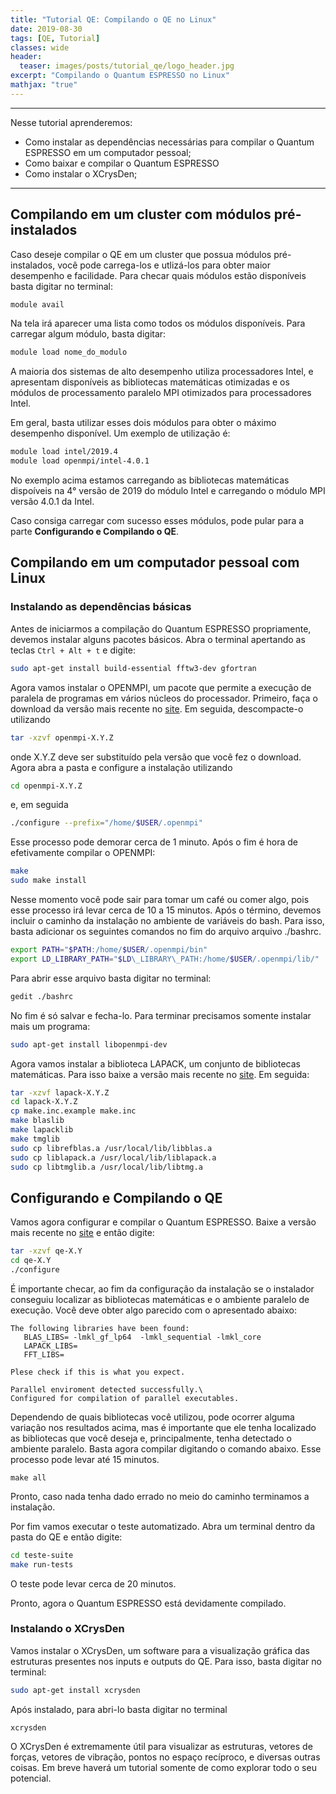 ```yaml
---
title: "Tutorial QE: Compilando o QE no Linux"
date: 2019-08-30
tags: [QE, Tutorial]
classes: wide
header:
  teaser: images/posts/tutorial_qe/logo_header.jpg
excerpt: "Compilando o Quantum ESPRESSO no Linux"
mathjax: "true"
---
```


***

Nesse tutorial aprenderemos:
  - Como instalar as dependências necessárias para compilar o Quantum ESPRESSO em um computador pessoal;
  - Como baixar e compilar o Quantum ESPRESSO
  - Como instalar o XCrysDen;

***

## Compilando em um cluster com módulos pré-instalados

Caso deseje compilar o QE em um cluster que possua módulos pré-instalados, você pode carrega-los e utlizá-los para obter maior desempenho e facilidade. Para checar quais módulos estão disponíveis basta digitar no terminal:

```bash
module avail
```

Na tela irá aparecer uma lista como todos os módulos disponíveis. Para carregar algum módulo, basta digitar:

```bash
module load nome_do_modulo
```
A maioria dos sistemas de alto desempenho utiliza processadores Intel, e apresentam disponíveis as bibliotecas matemáticas otimizadas e os módulos de processamento paralelo MPI otimizados para processadores Intel.

Em geral, basta utilizar esses dois módulos para obter o máximo desempenho disponível. Um exemplo de utilização é:

```bash
module load intel/2019.4
module load openmpi/intel-4.0.1
```

No exemplo acima estamos carregando as bibliotecas matemáticas dispoíveis na 4° versão de 2019 do módulo Intel e carregando o módulo MPI versão 4.0.1 da Intel.  

Caso consiga carregar com sucesso esses módulos, pode pular para a parte **Configurando e Compilando o QE**.

## Compilando em um computador pessoal com Linux

### Instalando as dependências básicas

Antes de iniciarmos a compilação do Quantum ESPRESSO propriamente, devemos instalar alguns pacotes básicos. Abra o terminal apertando as teclas <code>Ctrl + Alt + t</code> e digite:

```bash
sudo apt-get install build-essential fftw3-dev gfortran
```

Agora vamos instalar o OPENMPI, um pacote que permite a execução de paralela de programas em vários núcleos do processador. Primeiro, faça o download da versão mais recente no [site](https://www.open-mpi.org/). Em seguida, descompacte-o utilizando

```bash
tar -xzvf openmpi-X.Y.Z
```
onde X.Y.Z deve ser substituído pela versão que você fez o download. Agora abra a pasta e configure a instalação utilizando

```bash
cd openmpi-X.Y.Z
```
e, em seguida
```bash
./configure --prefix="/home/$USER/.openmpi"
```

Esse processo pode demorar cerca de 1 minuto. Após o fim é hora de efetivamente compilar o OPENMPI:
```bash
make
sudo make install
```

Nesse momento você pode sair para tomar um café ou comer algo, pois esse processo irá levar cerca de 10 a 15 minutos. Após o término, devemos incluir o caminho da instalação no ambiente de variáveis do bash. Para isso, basta adicionar os seguintes comandos no fim do arquivo arquivo ./bashrc.

```bash
export PATH="$PATH:/home/$USER/.openmpi/bin"
export LD_LIBRARY_PATH="$LD\_LIBRARY\_PATH:/home/$USER/.openmpi/lib/"
```

Para abrir esse arquivo basta digitar no terminal:

```bash
gedit ./bashrc
```
No fim é só salvar e fecha-lo. Para terminar precisamos somente instalar mais um programa:

```bash
sudo apt-get install libopenmpi-dev
```

Agora vamos instalar a biblioteca LAPACK, um conjunto de bibliotecas matemáticas. Para isso baixe a versão mais recente no [site](http://www.netlib.org/lapack/). Em seguida:
```bash
tar -xzvf lapack-X.Y.Z
cd lapack-X.Y.Z
cp make.inc.example make.inc
make blaslib
make lapacklib
make tmglib
sudo cp librefblas.a /usr/local/lib/libblas.a
sudo cp liblapack.a /usr/local/lib/liblapack.a
sudo cp libtmglib.a /usr/local/lib/libtmg.a
```

## Configurando e Compilando o QE

Vamos agora configurar e compilar o Quantum ESPRESSO. Baixe a versão mais recente no [site](http://www.quantum-espresso.org/) e então digite:

```bash
tar -xzvf qe-X.Y
cd qe-X.Y
./configure
```

É importante checar, ao fim da configuração da instalação se o instalador conseguiu localizar as bibliotecas matemáticas e o ambiente paralelo de execução. Você deve obter algo parecido com o apresentado abaixo:

```
The following libraries have been found:
   BLAS_LIBS= -lmkl_gf_lp64  -lmkl_sequential -lmkl_core
   LAPACK_LIBS=
   FFT_LIBS=

Plese check if this is what you expect.

Parallel enviroment detected successfully.\
Configured for compilation of parallel executables.
```
Dependendo de quais bibliotecas você utilizou, pode ocorrer alguma variação nos resultados acima, mas é importante que ele tenha localizado as bibliotecas que você deseja e, principalmente, tenha detectado o ambiente paralelo. Basta agora compilar digitando o comando abaixo. Esse processo pode levar até 15 minutos.

```
make all
```

Pronto, caso nada tenha dado errado no meio do caminho terminamos a instalação.

Por fim vamos executar o teste automatizado. Abra um terminal dentro da pasta do QE e então digite:

```bash
cd teste-suite
make run-tests
```

O teste pode levar cerca de 20 minutos.

Pronto, agora o Quantum ESPRESSO está devidamente compilado.

### Instalando o XCrysDen

Vamos instalar o XCrysDen, um software para a visualização gráfica das estruturas presentes nos inputs e outputs do QE. Para isso, basta digitar no terminal:

```bash
sudo apt-get install xcrysden
```
Após instalado, para abri-lo basta digitar no terminal

```
xcrysden
```

O XCrysDen é extremamente útil para visualizar as estruturas, vetores de forças, vetores de vibração, pontos no espaço recíproco, e diversas outras coisas. Em breve haverá um tutorial somente de como explorar todo o seu potencial.

